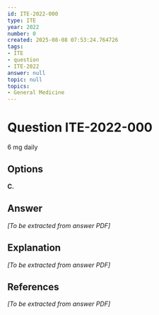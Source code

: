 ```yaml
---
id: ITE-2022-000
type: ITE
year: 2022
number: 0
created: 2025-08-08 07:53:24.764726
tags:
- ITE
- question
- ITE-2022
answer: null
topic: null
topics:
- General Medicine
---
```


# Question ITE-2022-000

6 mg daily

## Options

**C.** 

## Answer

*[To be extracted from answer PDF]*

## Explanation

*[To be extracted from answer PDF]*

## References

*[To be extracted from answer PDF]*
